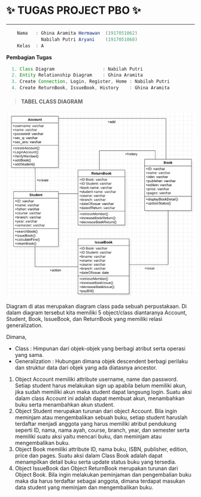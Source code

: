 
 # :sparkles: TUGAS PROJECT PBO  :sparkles: 
 
 ---

 ``` java 
     Nama   : Ghina Aramita Hermawan  (1917051062)
              Nabilah Putri Aryani    (1917051068)
     Kelas  : A
 ``` 
 
 **Pembagian Tugas**
  ``` java 
    1. Class Diagram                  : Nabilah Putri  
    2. Entity Relationship Diagram    : Ghina Aramita  
    3. Create Connection, Login, Register, Home : Nabilah Putri  
    4. Create ReturnBook, IssueBook, History    : Ghina Aramita
 ``` 

 > #### TABEL CLASS DIAGRAM
 ![Tabel Class Diagram](https://raw.githubusercontent.com/ghinaramita/Final-Project-PBO/master/Screenshot/Class-Diagram.jpeg)

Diagram di atas merupakan diagram class pada sebuah perpustakaan. Di dalam diagram tersebut kita memiliki 5 object/class diantaranya Account, Student, Book, IssueBook, dan ReturnBook yang memiliki relasi generalization. 

Dimana,
- Class 		   : Himpunan dari objek-objek yang berbagi
atribut serta operasi yang sama.
- Generalization : Hubungan dimana objek descendent berbagi perilaku dan struktur data dari objek yang ada diatasnya ancestor.

1. Object Account memiliki attribute username, name dan password. Setiap student harus melakukan sign up apabila belum memiliki akun, jika sudah memiliki akun maka student dapat langsung login. Suatu aksi dalam class Account ini adalah dapat membuat akun, menambahkan buku serta menambahkan akun student.
2. Object Student merupakan turunan dari object Account. Bila ingin meminjam atau mengembalikan sebuah buku, setiap student haruslah terdaftar menjadi anggota yang harus memiliki atribut pendukung seperti ID, nama, nama ayah, course, branch, year, dan semester serta memiliki suatu aksi yaitu mencari buku, dan meminjam atau mengembalikan buku.
3. Object Book memiliki attribute ID, nama buku, ISBN, publisher, edition, price dan pages. Suatu aksi dalam Class Book adalah dapat menampilkan detail buku serta update status buku yang tersedia.
4. Object IssueBook dan Object ReturnBook merupakan turunan dari Object Book. Bila ingin melakukan peminjaman dan pengembalian buku maka dia harus terdaftar sebagai anggota, dimana terdapat masukan data student yang meminjam dan mengembalikan buku. 

